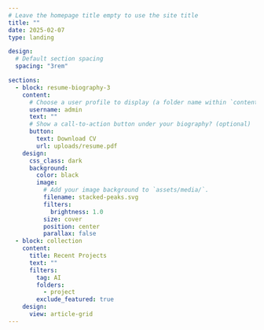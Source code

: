 ```yaml
---
# Leave the homepage title empty to use the site title
title: ""
date: 2025-02-07
type: landing

design:
  # Default section spacing
  spacing: "3rem"

sections:
  - block: resume-biography-3
    content:
      # Choose a user profile to display (a folder name within `content/authors/`)
      username: admin
      text: ""
      # Show a call-to-action button under your biography? (optional)
      button:
        text: Download CV
        url: uploads/resume.pdf
    design:
      css_class: dark
      background:
        color: black
        image:
          # Add your image background to `assets/media/`.
          filename: stacked-peaks.svg
          filters:
            brightness: 1.0
          size: cover
          position: center
          parallax: false
  - block: collection
    content:
      title: Recent Projects
      text: ""
      filters: 
        tag: AI
        folders:
          - project
        exclude_featured: true
    design:
      view: article-grid
---
```

